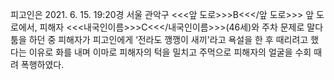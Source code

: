 피고인은 2021. 6. 15. 19:20경 서울 관악구 <<<앞 도로>>>B<<</앞 도로>>> 앞 도로에서, 피해자 <<<내국인이름>>>C<<</내국인이름>>>(46세)와 주차 문제로 말다툼을 하던 중 피해자가 피고인에게 ‘전라도 깽깽이 새끼'라고 욕설을 한 후 때리려고 했다는 이유로 화를 내며 이마로 피해자의 턱을 밀치고 주먹으로 피해자의 얼굴을 수회 때려 폭행하였다.
